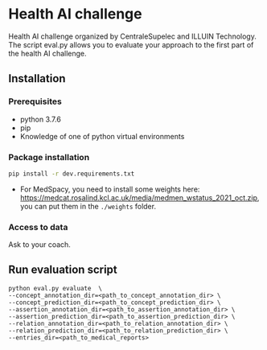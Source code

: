 # Health AI challenge

Health AI challenge organized by CentraleSupelec and ILLUIN Technology.
The script eval.py allows you to evaluate your approach to the first part of the health AI challenge.

## Installation

### Prerequisites
* python 3.7.6
* pip
* Knowledge of one of python virtual environments

### Package installation

```bash
pip install -r dev.requirements.txt
```

- For MedSpacy, you need to install some weights here: https://medcat.rosalind.kcl.ac.uk/media/medmen_wstatus_2021_oct.zip, you can put them in the `./weights` folder.
### Access to data

Ask to your coach.

## Run evaluation script

```
python eval.py evaluate  \
--concept_annotation_dir=<path_to_concept_annotation_dir> \
--concept_prediction_dir=<path_to_concept_prediction_dir> \
--assertion_annotation_dir=<path_to_assertion_annotation_dir> \
--assertion_prediction_dir=<path_to_assertion_prediction_dir> \
--relation_annotation_dir=<path_to_relation_annotation_dir> \
--relation_prediction_dir=<path_to_relation_prediction_dir> \
--entries_dir=<path_to_medical_reports>
```
